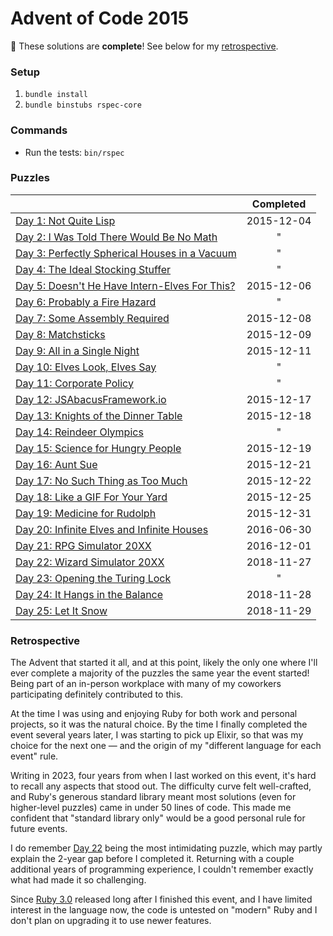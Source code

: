 # Advent of Code 2015

🏁 These solutions are **complete**!
See below for my [retrospective](#retrospective).


### Setup

1. `bundle install`
2. `bundle binstubs rspec-core`


### Commands

* Run the tests: `bin/rspec`


### Puzzles

&nbsp;                                                   | Completed
-------------------------------------------------------- | :--------:
[Day 1: Not Quite Lisp](days/01)                         | 2015-12-04
[Day 2: I Was Told There Would Be No Math](days/02)      |          "
[Day 3: Perfectly Spherical Houses in a Vacuum](days/03) |          "
[Day 4: The Ideal Stocking Stuffer](days/04)             |          "
[Day 5: Doesn't He Have Intern-Elves For This?](days/05) | 2015-12-06
[Day 6: Probably a Fire Hazard](days/06)                 |          "
[Day 7: Some Assembly Required](days/07)                 | 2015-12-08
[Day 8: Matchsticks](days/08)                            | 2015-12-09
[Day 9: All in a Single Night](days/09)                  | 2015-12-11
[Day 10: Elves Look, Elves Say](days/10)                 |          "
[Day 11: Corporate Policy](days/11)                      |          "
[Day 12: JSAbacusFramework.io](days/12)                  | 2015-12-17
[Day 13: Knights of the Dinner Table](days/13)           | 2015-12-18
[Day 14: Reindeer Olympics](days/14)                     |          "
[Day 15: Science for Hungry People](days/15)             | 2015-12-19
[Day 16: Aunt Sue](days/16)                              | 2015-12-21
[Day 17: No Such Thing as Too Much](days/17)             | 2015-12-22
[Day 18: Like a GIF For Your Yard](days/18)              | 2015-12-25
[Day 19: Medicine for Rudolph](days/19)                  | 2015-12-31
[Day 20: Infinite Elves and Infinite Houses](days/20)    | 2016-06-30
[Day 21: RPG Simulator 20XX](days/21)                    | 2016-12-01
[Day 22: Wizard Simulator 20XX](days/22)                 | 2018-11-27
[Day 23: Opening the Turing Lock](days/23)               |          "
[Day 24: It Hangs in the Balance](days/24)               | 2018-11-28
[Day 25: Let It Snow](days/25)                           | 2018-11-29


### Retrospective

The Advent that started it all, and at this point, likely the only one where
I'll ever complete a majority of the puzzles the same year the event started!
Being part of an in-person workplace with many of my coworkers participating
definitely contributed to this.

At the time I was using and enjoying Ruby for both work and personal projects,
so it was the natural choice. By the time I finally completed the event several
years later, I was starting to pick up Elixir, so that was my choice for the
next one — and the origin of my "different language for each event" rule.

Writing in 2023, four years from when I last worked on this event, it's hard to
recall any aspects that stood out. The difficulty curve felt well-crafted, and
Ruby's generous standard library meant most solutions (even for higher-level
puzzles) came in under 50 lines of code. This made me confident that "standard
library only" would be a good personal rule for future events.

I do remember [Day 22](days/22) being the most intimidating puzzle, which may
partly explain the 2-year gap before I completed it. Returning with a couple
additional years of programming experience, I couldn't remember exactly what
had made it so challenging.

Since [Ruby 3.0][r300] released long after I finished this event, and I have
limited interest in the language now, the code is untested on "modern" Ruby and
I don't plan on upgrading it to use newer features.

[r300]: https://www.ruby-lang.org/en/news/2020/12/25/ruby-3-0-0-released/
